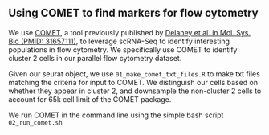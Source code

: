 ## Using COMET to find markers for flow cytometry

We use [COMET](http://www.cometsc.com/index), a tool previously published by [Delaney et al. in Mol. Sys. Bio (PMID: 31657111)](https://pubmed.ncbi.nlm.nih.gov/31657111/), to leverage scRNA-Seq to identify interesting populations in flow cytometry. We specifically use COMET to identify cluster 2 cells in our parallel flow cytometry dataset.

Given our seurat object, we use `01_make_comet_txt_files.R` to make txt files matching the criteria for input to COMET. We distinguish our cells based on whether they appear in cluster 2, and downsample the non-cluster 2 cells to account for 65k cell limit of the COMET package. 

We run COMET in the command line using the simple bash script `02_run_comet.sh`
